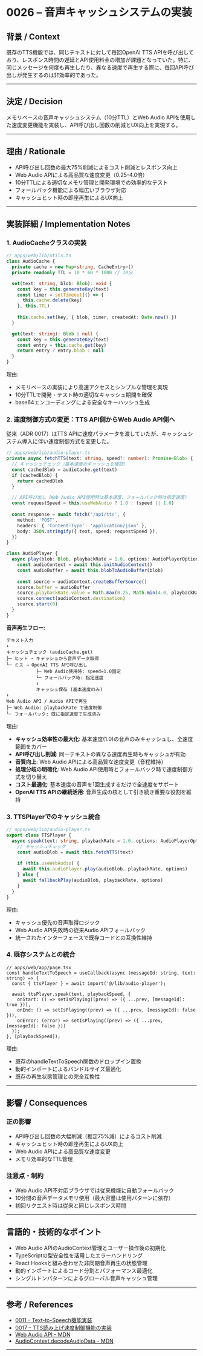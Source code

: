 # 0026 – 音声キャッシュシステムの実装

## 背景 / Context

既存のTTS機能では、同じテキストに対して毎回OpenAI TTS APIを呼び出しており、レスポンス時間の遅延とAPI使用料金の増加が課題となっていた。特に、同じメッセージを何度も再生したり、異なる速度で再生する際に、毎回API呼び出しが発生するのは非効率的であった。

---

## 決定 / Decision

メモリベースの音声キャッシュシステム（10分TTL）とWeb Audio APIを使用した速度変更機能を実装し、API呼び出し回数の削減とUX向上を実現する。

---

## 理由 / Rationale

- API呼び出し回数の最大75%削減によるコスト削減とレスポンス向上
- Web Audio APIによる高品質な速度変更（0.25-4.0倍）
- 10分TTLによる適切なメモリ管理と開発環境での効率的なテスト
- フォールバック機能による幅広いブラウザ対応
- キャッシュヒット時の即座再生によるUX向上

---

## 実装詳細 / Implementation Notes

### 1. AudioCacheクラスの実装

```ts
// apps/web/lib/utils.ts
class AudioCache {
  private cache = new Map<string, CacheEntry>()
  private readonly TTL = 10 * 60 * 1000 // 10分

  set(text: string, blob: Blob): void {
    const key = this.generateKey(text)
    const timer = setTimeout(() => {
      this.cache.delete(key)
    }, this.TTL)
    
    this.cache.set(key, { blob, timer, createdAt: Date.now() })
  }

  get(text: string): Blob | null {
    const key = this.generateKey(text)
    const entry = this.cache.get(key)
    return entry ? entry.blob : null
  }
}
```

理由:
- メモリベースの実装により高速アクセスとシンプルな管理を実現
- 10分TTLで開発・テスト時の適切なキャッシュ期間を確保
- base64エンコーディングによる安全なキーハッシュ生成

### 2. 速度制御方式の変更：TTS API側からWeb Audio API側へ

従来（ADR 0017）はTTS APIに速度パラメータを渡していたが、キャッシュシステム導入に伴い速度制御方式を変更した。

```ts
// apps/web/lib/audio-player.ts
private async fetchTTS(text: string, speed?: number): Promise<Blob> {
  // キャッシュチェック（基本速度のキャッシュを確認）
  const cachedBlob = audioCache.get(text)
  if (cachedBlob) {
    return cachedBlob
  }

  // API呼び出し（Web Audio API使用時は基本速度、フォールバック時は指定速度）
  const requestSpeed = this.useWebAudio ? 1.0 : (speed || 1.0)
  
  const response = await fetch('/api/tts', {
    method: 'POST',
    headers: { 'Content-Type': 'application/json' },
    body: JSON.stringify({ text, speed: requestSpeed }),
  })
}

class AudioPlayer {
  async play(blob: Blob, playbackRate = 1.0, options: AudioPlayerOptions): Promise<void> {
    const audioContext = await this.initAudioContext()
    const audioBuffer = await this.blobToAudioBuffer(blob)
    
    const source = audioContext.createBufferSource()
    source.buffer = audioBuffer
    source.playbackRate.value = Math.max(0.25, Math.min(4.0, playbackRate))
    source.connect(audioContext.destination)
    source.start(0)
  }
}
```

**音声再生フロー:**
```
テキスト入力
↓
キャッシュチェック (audioCache.get)
├─ ヒット → キャッシュから音声データ取得
└─ ミス → OpenAI TTS API呼び出し
           ├─ Web Audio使用時: speed=1.0固定
           └─ フォールバック時: 指定速度
           ↓
           キャッシュ保存 (基本速度のみ)
↓
Web Audio API / Audio APIで再生
├─ Web Audio: playbackRate で速度制御
└─ フォールバック: 既に指定速度で生成済み
```

理由:
- **キャッシュ効率性の最大化**: 基本速度(1.0)の音声のみキャッシュし、全速度範囲をカバー
- **API呼び出し削減**: 同一テキストの異なる速度再生時もキャッシュが有効
- **音質向上**: Web Audio APIによる高品質な速度変更（音程維持）
- **処理分岐の明確化**: Web Audio API使用時とフォールバック時で速度制御方式を切り替え
- **コスト最適化**: 基本速度の音声を1回生成するだけで全速度をサポート
- **OpenAI TTS APIの継続活用**: 音声生成の核として引き続き重要な役割を維持

### 3. TTSPlayerでのキャッシュ統合

```ts
// apps/web/lib/audio-player.ts
export class TTSPlayer {
  async speak(text: string, playbackRate = 1.0, options: AudioPlayerOptions): Promise<void> {
    // キャッシュチェック
    const audioBlob = await this.fetchTTS(text)
    
    if (this.useWebAudio) {
      await this.audioPlayer.play(audioBlob, playbackRate, options)
    } else {
      await fallbackPlay(audioBlob, playbackRate, options)
    }
  }
}
```

理由:
- キャッシュ優先の音声取得ロジック
- Web Audio API失敗時の従来Audio APIフォールバック
- 統一されたインターフェースで既存コードとの互換性維持

### 4. 既存システムとの統合

```tsx
// apps/web/app/page.tsx
const handleTextToSpeech = useCallback(async (messageId: string, text: string) => {
  const { ttsPlayer } = await import('@/lib/audio-player');
  
  await ttsPlayer.speak(text, playbackSpeed, {
    onStart: () => setIsPlaying((prev) => ({ ...prev, [messageId]: true })),
    onEnd: () => setIsPlaying((prev) => ({ ...prev, [messageId]: false })),
    onError: (error) => setIsPlaying((prev) => ({ ...prev, [messageId]: false }))
  });
}, [playbackSpeed]);
```

理由:
- 既存のhandleTextToSpeech関数のドロップイン置換
- 動的インポートによるバンドルサイズ最適化
- 既存の再生状態管理との完全互換性

---

## 影響 / Consequences

### 正の影響
- API呼び出し回数の大幅削減（推定75%減）によるコスト削減
- キャッシュヒット時の即座再生によるUX向上
- Web Audio APIによる高品質な速度変更
- メモリ効率的なTTL管理

### 注意点・制約
- Web Audio API不対応ブラウザでは従来機能に自動フォールバック
- 10分間の音声データメモリ使用（最大容量は使用パターンに依存）
- 初回リクエスト時は従来と同じレスポンス時間

---

## 言語的・技術的なポイント

- Web Audio APIのAudioContext管理とユーザー操作後の初期化
- TypeScriptの型安全性を活用したエラーハンドリング
- React Hooksと組み合わせた非同期音声再生の状態管理
- 動的インポートによるコード分割とパフォーマンス最適化
- シングルトンパターンによるグローバル音声キャッシュ管理

---

## 参考 / References

- [0011 – Text-to-Speech機能実装](./0011-text-to-speech-feature.md)
- [0017 – TTS読み上げ速度制御機能の実装](./0017-ai-response-optimization-tts-speed-control.md)
- [Web Audio API - MDN](https://developer.mozilla.org/en-US/docs/Web/API/Web_Audio_API)
- [AudioContext.decodeAudioData - MDN](https://developer.mozilla.org/en-US/docs/Web/API/BaseAudioContext/decodeAudioData)

---